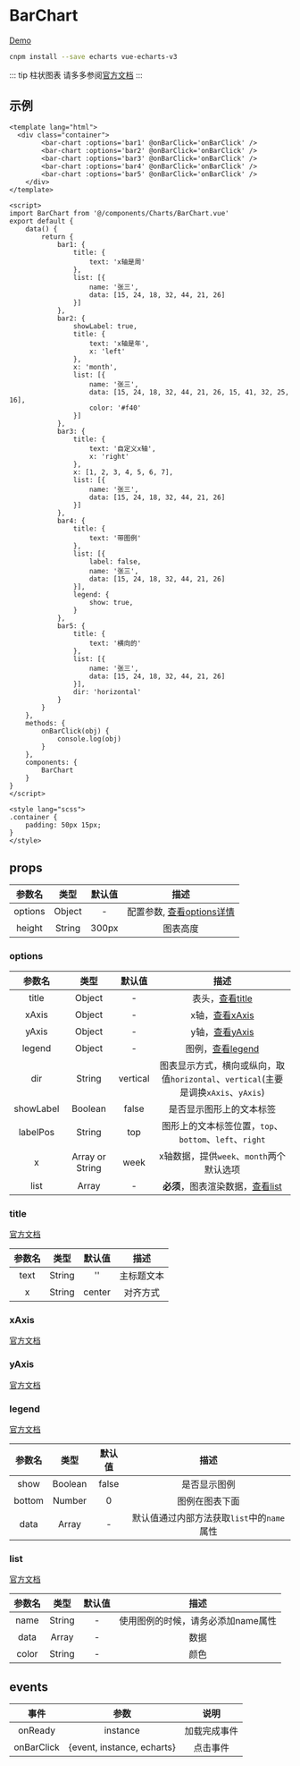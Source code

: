 # BarChart
[Demo](http://watasi.gitee.io/infozx_api/dist/#/bar)
```bash
cnpm install --save echarts vue-echarts-v3
```

::: tip 柱状图表
请多多参阅[官方文档](http://echarts.baidu.com/option3#title)
:::

## 示例
```vue{11}
<template lang="html">
  <div class="container">
		<bar-chart :options='bar1' @onBarClick='onBarClick' />
		<bar-chart :options='bar2' @onBarClick='onBarClick' />
		<bar-chart :options='bar3' @onBarClick='onBarClick' />
		<bar-chart :options='bar4' @onBarClick='onBarClick' />
		<bar-chart :options='bar5' @onBarClick='onBarClick' />
	</div>
</template>

<script>
import BarChart from '@/components/Charts/BarChart.vue'
export default {
	data() {
		return {
			bar1: {
				title: {
					text: 'x轴是周'
				},
				list: [{
					name: '张三',
					data: [15, 24, 18, 32, 44, 21, 26]
				}]
			},
			bar2: {
				showLabel: true,
				title: {
					text: 'x轴是年',
					x: 'left'
				},
				x: 'month',
				list: [{
					name: '张三',
					data: [15, 24, 18, 32, 44, 21, 26, 15, 41, 32, 25, 16],
					color: '#f40'
				}]
			},
			bar3: {
				title: {
					text: '自定义x轴',
					x: 'right'
				},
				x: [1, 2, 3, 4, 5, 6, 7],
				list: [{
					name: '张三',
					data: [15, 24, 18, 32, 44, 21, 26]
				}]
			},
			bar4: {
				title: {
					text: '带图例'
				},
				list: [{
					label: false,
					name: '张三',
					data: [15, 24, 18, 32, 44, 21, 26]
				}],
				legend: {
					show: true,
				}
			},
			bar5: {
				title: {
					text: '横向的'
				},
				list: [{
					name: '张三',
					data: [15, 24, 18, 32, 44, 21, 26]
				}],
				dir: 'horizontal'
			}
		}
	},
	methods: {
		onBarClick(obj) {
			console.log(obj)
		}
	},
	components: {
		BarChart
	}
}
</script>

<style lang="scss">
.container {
	padding: 50px 15px;
}
</style>
```

## props
|参数名|类型|默认值|描述|
|:---:|:---:|:---:|:---:|
|options|Object|-|配置参数, [查看options详情](#options)|
|height|String|300px|图表高度|

### options
|参数名|类型|默认值|描述|
|:---:|:---:|:---:|:---:|
|title|Object|-|表头，[查看title](#title)|
|xAxis|Object|-|x轴，[查看xAxis](#xAxis)|
|yAxis|Object|-|y轴，[查看yAxis](#yAxis)|
|legend|Object|-|图例，[查看legend](#legend)|
|dir|String|vertical|图表显示方式，横向或纵向，取值`horizontal`、`vertical`(主要是调换`xAxis`、`yAxis`)|
|showLabel|Boolean|false|是否显示图形上的文本标签|
|labelPos|String|top|图形上的文本标签位置，`top`、`bottom`、`left`、`right`|
|x|Array or String|week|x轴数据，提供`week`、`month`两个默认选项|
|list|Array|-|**必须**，图表渲染数据，[查看list](#list)|

### title
[官方文档](http://echarts.baidu.com/option3#title)

|参数名|类型|默认值|描述|
|:---:|:---:|:---:|:---:|
|text|String|''|主标题文本|
|x|String|center|对齐方式|

### xAxis
[官方文档](http://echarts.baidu.com/option3#xAxis)

### yAxis
[官方文档](http://echarts.baidu.com/option3#yAxis)

### legend
[官方文档](http://echarts.baidu.com/option3#legend)

|参数名|类型|默认值|描述|
|:---:|:---:|:---:|:---:|
|show|Boolean|false|是否显示图例|
|bottom|Number|0|图例在图表下面|
|data|Array|-|默认值通过内部方法获取`list`中的`name`属性|

### list
[官方文档](http://echarts.baidu.com/option3#series)

|参数名|类型|默认值|描述|
|:---:|:---:|:---:|:---:|
|name|String|-|使用图例的时候，请务必添加name属性|
|data|Array|-|数据|
|color|String|-|颜色|


## events
|事件|参数|说明|
|:---:|:---:|:---:|
|onReady|instance|加载完成事件|
|onBarClick|{event, instance, echarts}|点击事件|